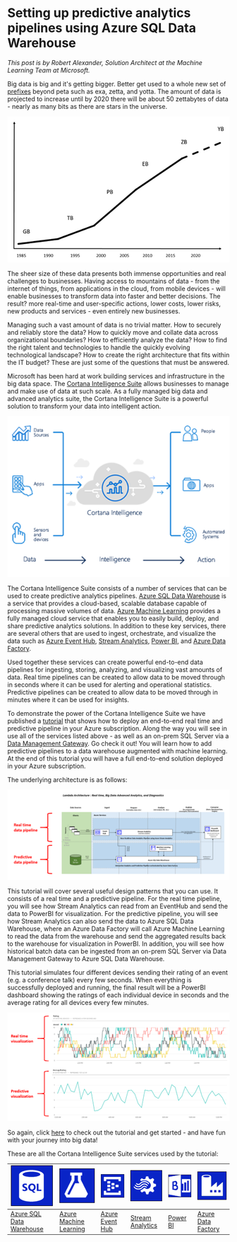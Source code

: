 <properties
	pageTitle="Setting up predictive analytics pipelines using Azure SQL Data Warehouse | Microsoft Azure"
	description="Setting up predictive analytics pipelines using Azure SQL Data Warehouse."
	keywords="adf, azure data factory"
	services="sql-data-warehouse,data-factory,event-hubs,machine-learning,service-bus,stream-analytics"
	documentationCenter=""
	authors="roalexan"
	manager="paulettm"
	editor=""/>

<tags
	ms.service="sql-data-warehouse"
	ms.workload="data-services"
	ms.tgt_pltfrm="na"
	ms.devlang="na"
	ms.topic="article"
	ms.date="04/04/2016"
	ms.author="roalexan" />

# Setting up predictive analytics pipelines using Azure SQL Data Warehouse

*This post is by Robert Alexander, Solution Architect at the Machine Learning Team at Microsoft.*

Big data is big and it's getting bigger. Better get used to a whole new set of <a href="https://en.wikipedia.org/wiki/Metric_prefix">prefixes</a> beyond peta such as exa, zetta, and yotta. The amount of data is projected to increase until by 2020 there will be about 50 zettabytes of data - nearly as many bits as there are stars in the universe.

![datagrowth](./media/datagrowth-small.png)

The sheer size of these data presents both immense opportunities and real challenges to businesses. Having access to  mountains of data - from the internet of things, from applications in the cloud, from mobile devices - will enable businesses to transform data into faster and better decisions. The result? more real-time and user-specific actions, lower costs, lower risks, new products and services - even entirely new businesses.

Managing such a vast amount of data is no trivial matter. How to securely and reliably store the data? How to quickly move and collate data across organizational boundaries? How to efficiently analyze the data? How to find the right talent and technologies to handle the quickly evolving technological landscape? How to create the right architecture that fits within the IT budget? These are just some of the questions that must be answered.

Microsoft has been hard at work building services and infrastructure in the big data space. The <a href="https://www.microsoft.com/en-us/server-cloud/cortana-intelligence-suite/what-is-cortana-intelligence.aspx">Cortana Intelligence Suite</a> allows businesses to manage and make use of data at such scale. As a fully managed big data and advanced analytics suite, the Cortana Intelligence Suite is a powerful solution to transform your data into intelligent action.

![cortana-intelligence-suite](./media/cortana-intelligence-suite.png)

The Cortana Intelligence Suite consists of a number of services that can be used to create predictive analytics pipelines. <a href="https://azure.microsoft.com/en-us/documentation/articles/sql-data-warehouse-overview-what-is"/>Azure SQL Data Warehouse</a> is a service that provides a cloud-based, scalable database capable of processing massive volumes of data. <a href="https://azure.microsoft.com/en-us/services/machine-learning/">Azure Machine Learning</a> provides a fully managed cloud service that enables you to easily build, deploy, and share predictive analytics solutions. In addition to these key services, there are several others that are used to ingest, orchestrate, and visualize the data such as <a href="https://azure.microsoft.com/en-us/services/event-hubs/"/>Azure Event Hub</a>, <a href="https://azure.microsoft.com/en-us/services/stream-analytics/"/>Stream Analytics</a>, <a href="https://powerbi.microsoft.com/en-us/"/>Power BI</a>, and <a href="https://azure.microsoft.com/en-us/services/data-factory/"/>Azure Data Factory</a>.

Used together these services can create powerful end-to-end data pipelines for ingesting, storing, analyzing, and visualizing vast amounts of data. Real time pipelines can be created to allow data to be moved through in seconds where it can be used for alerting and operational statistics. Predictive pipelines can be created to allow data to be moved through in minutes where it can be used for insights.

To demonstrate the power of the Cortana Intelligence Suite we have published a <a href="https://github.com/Azure/CAS-Gallery-Content/tree/master/Tutorials/SQL-Data-Warehouse"/>tutorial</a> that shows how to deploy an end-to-end real time and predictive pipeline in your Azure subscription. Along the way you will see in use all of the services listed above - as well as an on-prem SQL Server via a <a href="https://msdn.microsoft.com/en-us/library/dn879362.aspx"/>Data Management Gateway</a>. Go check it out! You will learn how to add predictive pipelines to a data warehouse augmented with machine learning. At the end of this tutorial you will have a full end-to-end solution deployed in your Azure subscription.

The underlying architecture is as follows:

![annotated-architecture-image](./media/annotated-architecture.png)

This tutorial will cover several useful design patterns that you can use. It consists of a real time and a predictive pipeline. For the real time pipeline, you will see how Stream Analytics can read from an EventHub and send the data to PowerBI for visualization. For the predictive pipeline, you will see how Stream Analytics can also send the data to Azure SQL Data Warehouse, where an Azure Data Factory will call Azure Machine Learning to read the data from the warehouse and send the aggregated results back to the warehouse for visualization in PowerBI. In addition, you will see how historical batch data can be ingested from an on-prem SQL Server via Data Management Gateway to Azure SQL Data Warehouse.

This tutorial simulates four different devices sending their rating of an event (e.g. a conference talk) every few seconds. When everything is successfully deployed and running, the final result will be a PowerBI dashboard showing the ratings of each individual device in seconds and the average rating for all devices every few minutes.

![dashboard-usecase-image](./media/dashboard-realtime-and-predictive.png)

So again, click <a href="https://github.com/Azure/CAS-Gallery-Content/tree/master/Tutorials/SQL-Data-Warehouse"/>here</a> to check out the tutorial and get started - and have fun with your journey into big data!

These are all the Cortana Intelligence Suite services used by the tutorial:

| ![azuresql-image](./media/azuresql.png) | ![aml-image](./media/aml.png) | ![eventhub-image](./media/eventhub.png) | ![asa-image](./media/asa.png) | ![pbi-image](./media/pbi.png) | ![adf-image](./media/adf.png) |
| --- | --- | --- | --- | --- | --- |
| <a href="https://azure.microsoft.com/en-us/documentation/articles/sql-data-warehouse-overview-what-is"/>Azure SQL Data Warehouse</a> | <a href="https://azure.microsoft.com/en-us/services/machine-learning/">Azure Machine Learning</a> | <a href="https://azure.microsoft.com/en-us/services/event-hubs/"/>Azure Event Hub</a> | <a href="https://azure.microsoft.com/en-us/services/stream-analytics/"/>Stream Analytics</a> | <a href="https://powerbi.microsoft.com/en-us/"/>Power BI</a> | <a href="https://azure.microsoft.com/en-us/services/data-factory/"/>Azure Data Factory</a> |
